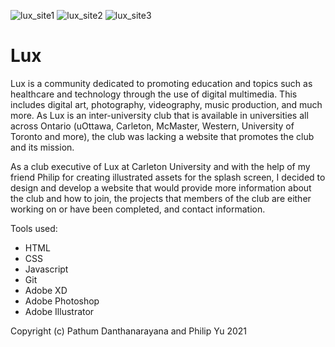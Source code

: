 ![lux_site1](https://user-images.githubusercontent.com/61627702/130358327-6611dfc3-7cf7-4b8a-a250-affe9012e175.jpg)
![lux_site2](https://user-images.githubusercontent.com/61627702/130358332-eb9fb240-89c5-4156-8e98-5bb3fe3ce272.jpg)
![lux_site3](https://user-images.githubusercontent.com/61627702/130358334-4ca56a2c-b082-4318-9f5b-e73c10ff8e87.jpg)
# Lux
Lux is a community dedicated to promoting education and topics such as healthcare and technology through the use of digital multimedia. This includes digital art, photography, videography, music production, and much more. As Lux is an inter-university club that is available in universities all across Ontario (uOttawa, Carleton, McMaster, Western, University of Toronto and more), the club was lacking a website that promotes the club and its mission.

As a club executive of Lux at Carleton University and with the help of my friend Philip for creating illustrated assets for the splash screen, I decided to design and develop a website that would provide more information about the club and how to join, the projects that members of the club are either working on or have been completed, and contact information.

Tools used:

- HTML
- CSS
- Javascript
- Git
- Adobe XD
- Adobe Photoshop
- Adobe Illustrator

Copyright (c) Pathum Danthanarayana and Philip Yu 2021

